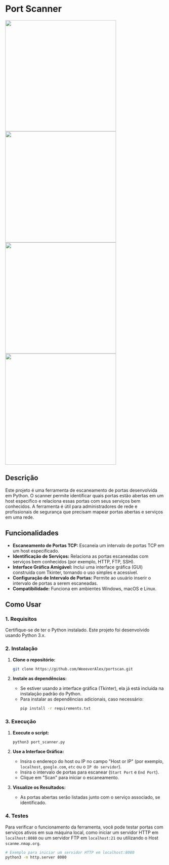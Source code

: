 # Port Scanner
<img src="https://github.com/user-attachments/assets/9a7a493c-7051-4dd4-9c7a-603d33539515" width="350">
<img src="https://github.com/user-attachments/assets/23e8cb74-5dd6-4eec-98e1-a58775d98ac5" width="350">
<img src="https://github.com/user-attachments/assets/0b9ea9e3-08c4-47b3-846d-be3960fe1c66" width="350">
<img src="https://github.com/user-attachments/assets/52d8170f-a19c-448a-845c-a894460ad05e" width="350">





## Descrição

Este projeto é uma ferramenta de escaneamento de portas desenvolvida em Python. O scanner permite identificar quais portas estão abertas em um host específico e relaciona essas portas com seus serviços bem conhecidos. A ferramenta é útil para administradores de rede e profissionais de segurança que precisam mapear portas abertas e serviços em uma rede.

## Funcionalidades

- **Escaneamento de Portas TCP:** Escaneia um intervalo de portas TCP em um host especificado.
- **Identificação de Serviços:** Relaciona as portas escaneadas com serviços bem conhecidos (por exemplo, HTTP, FTP, SSH).
- **Interface Gráfica Amigável:** Inclui uma interface gráfica (GUI) construída com Tkinter, tornando o uso simples e acessível.
- **Configuração de Intervalo de Portas:** Permite ao usuário inserir o intervalo de portas a serem escaneadas.
- **Compatibilidade:** Funciona em ambientes Windows, macOS e Linux.

## Como Usar

### 1. Requisitos

Certifique-se de ter o Python instalado. Este projeto foi desenvolvido usando Python 3.x. 

### 2. Instalação

1. **Clone o repositório:**
   ```bash
   git clone https://github.com/WeeeverAlex/portscan.git
   ```

2. **Instale as dependências:**
   - Se estiver usando a interface gráfica (Tkinter), ela já está incluída na instalação padrão do Python.
   - Para instalar as dependências adicionais, caso necessário:
     ```bash
     pip install -r requirements.txt
     ```

### 3. Execução

1. **Execute o script:**
   ```bash
   python3 port_scanner.py
   ```

2. **Use a Interface Gráfica:**
   - Insira o endereço do host ou IP no campo "Host or IP" (por exemplo, `localhost`, `google.com`, `etc` ou o `IP do servidor`).
   - Insira o intervalo de portas para escanear (`Start Port` e `End Port`).
   - Clique em "Scan" para iniciar o escaneamento.

3. **Visualize os Resultados:**
   - As portas abertas serão listadas junto com o serviço associado, se identificado.

### 4. Testes

Para verificar o funcionamento da ferramenta, você pode testar portas com serviços ativos em sua máquina local, como iniciar um servidor HTTP em `localhost:8080` ou um servidor FTP em `localhost:21` ou utilizando o Host `scanme.nmap.org`.

```bash
# Exemplo para iniciar um servidor HTTP em localhost:8080
python3 -m http.server 8080
```

